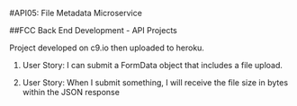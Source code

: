 #API05: File Metadata Microservice

##FCC Back End Development - API Projects

Project developed on c9.io then uploaded to heroku.

1. User Story: I can submit a FormData object that includes a file upload.

2. User Story: When I submit something, I will receive the file size in bytes within the JSON response
